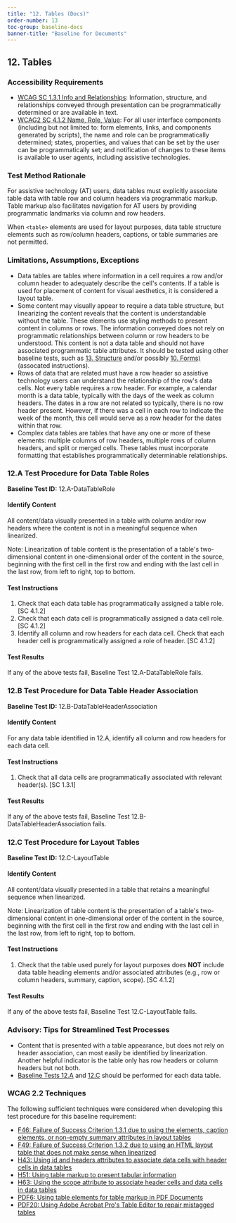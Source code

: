```yaml
---
title: "12. Tables (Docs)"
order-number: 13
toc-group: baseline-docs
banner-title: "Baseline for Documents"
---
```


## 12. Tables

### Accessibility Requirements

-   [WCAG SC 1.3.1 Info and Relationships](https://www.w3.org/WAI/WCAG22/Understanding/info-and-relationships): Information, structure, and relationships conveyed through presentation can be programmatically determined or are available in text.
-   [WCAG2 SC 4.1.2 Name, Role, Value](https://www.w3.org/WAI/WCAG22/Understanding/name-role-value): For all user interface components (including but not limited to: form elements, links, and components generated by scripts), the name and role can be programmatically determined; states, properties, and values that can be set by the user can be programmatically set; and notification of changes to these items is available to user agents, including assistive technologies.

### Test Method Rationale

For assistive technology (AT) users, data tables must explicitly associate table data with table row and column headers via programmatic markup. Table markup also facilitates navigation for AT users by providing programmatic landmarks via column and row headers.

When `<table>` elements are used for layout purposes, data table structure elements such as row/column headers, captions, or table summaries are not permitted.

### Limitations, Assumptions, Exceptions

-   Data tables are tables where information in a cell requires a row and/or column header to adequately describe the cell's contents. If a table is used for placement of content for visual aesthetics, it is considered a layout table.
-   Some content may visually appear to require a data table structure, but linearizing the content reveals that the content is understandable without the table. These elements use styling methods to present content in columns or rows. The information conveyed does not rely on programmatic relationships between column or row headers to be understood. This content is not a data table and should not have associated programmatic table attributes. It should be tested using other baseline tests, such as [13. Structure]({{site.baseurl}}/document-baselines/13StructureDocs) and/or possibly [10. Forms)]({{site.baseurl}}/document-baselines/10FormsDocs) (assocated instructions).
-   Rows of data that are related must have a row header so assistive technology users can understand the relationship of the row's data cells. Not every table requires a row header. For example, a calendar month is a data table, typically with the days of the week as column headers. The dates in a row are not related so typically, there is no row header present. However, if there was a cell in each row to indicate the week of the month, this cell would serve as a row header for the dates within that row.
-   Complex data tables are tables that have any one or more of these elements: multiple columns of row headers, multiple rows of column headers, and split or merged cells. These tables must incorporate formatting that establishes programmatically determinable relationships.

### 12.A Test Procedure for Data Table Roles

**Baseline Test ID:** 12.A-DataTableRole

#### Identify Content

All content/data visually presented in a table with column and/or row headers where the content is not in a meaningful sequence when linearized.

Note: Linearization of table content is the presentation of a table's two-dimensional content in one-dimensional order of the content in the source, beginning with the first cell in the first row and ending with the last cell in the last row, from left to right, top to bottom.

#### Test Instructions

<ol id="d12aTI">
    <li id="d12aTI-1">Check that each data table has programmatically assigned a table role. [SC 4.1.2]</li>
    <li id="d12aTI-2">Check that each data cell is programmatically assigned a data cell role. [SC 4.1.2]</li>
    <li id="d12aTI-3">Identify all column and row headers for each data cell. Check that each header cell is programmatically assigned a role of header. [SC 4.1.2]</li>
</ol>

#### Test Results

If any of the above tests fail, Baseline Test 12.A-DataTableRole fails.

### 12.B Test Procedure for Data Table Header Association

**Baseline Test ID:** 12.B-DataTableHeaderAssociation

#### Identify Content

For any data table identified in 12.A, identify all column and row headers for each data cell.

#### Test Instructions

<ol id="d12bTI">
    <li id="d12bTI-1">Check that all data cells are programmatically associated with relevant header(s). [SC 1.3.1]</li>
</ol>

#### Test Results

If any of the above tests fail, Baseline Test 12.B-DataTableHeaderAssociation fails.

### 12.C Test Procedure for Layout Tables

**Baseline Test ID:** 12.C-LayoutTable

#### Identify Content

All content/data visually presented in a table that retains a meaningful sequence when linearized.

Note: Linearization of table content is the presentation of a table's two-dimensional content in one-dimensional order of the content in the source, beginning with the first cell in the first row and ending with the last cell in the last row, from left to right, top to bottom.

#### Test Instructions

<ol id="d12cTI">
    <li id="d12cTI-1">Check that the table used purely for layout purposes does <strong>NOT</strong> include data table heading elements and/or associated attributes (e.g., row or column headers, summary, caption, scope). [SC 4.1.2]</li>
</ol>

#### Test Results

If any of the above tests fail, Baseline Test 12.C-LayoutTable fails.

### Advisory: Tips for Streamlined Test Processes

-   Content that is presented with a table appearance, but does not rely on header association, can most easily be identified by linearization. Another helpful indicator is the table only has row headers or column headers but not both.
-   [Baseline Tests 12.A]({{site.baseurl}}/document-baselines/12DataTablesDocs/#12a-test-procedure-for-data-table-roles) and [12.C]({{site.baseurl}}/document-baselines/12DataTablesDocs/#12c-test-procedure-for-layout-tables) should be performed for each data table.

### WCAG 2.2 Techniques

The following sufficient techniques were considered when developing this test procedure for this baseline requirement:

-   [F46: Failure of Success Criterion 1.3.1 due to using the elements, caption elements, or non-empty summary attributes in layout tables](https://www.w3.org/WAI/WCAG22/Techniques/failures/F46)
-   [F49: Failure of Success Criterion 1.3.2 due to using an HTML layout table that does not make sense when linearized](https://www.w3.org/WAI/WCAG22/Techniques/failures/F49)
-   [H43: Using id and headers attributes to associate data cells with header cells in data tables](https://www.w3.org/WAI/WCAG22/Techniques/html/H43)
-   [H51: Using table markup to present tabular information](https://www.w3.org/WAI/WCAG22/Techniques/html/H51)
-   [H63: Using the scope attribute to associate header cells and data cells in data tables](https://www.w3.org/WAI/WCAG22/Techniques/html/H63)
-   [PDF6: Using table elements for table markup in PDF Documents](https://www.w3.org/WAI/WCAG22/Techniques/pdf/PDF6)
-   [PDF20: Using Adobe Acrobat Pro\'s Table Editor to repair mistagged tables](https://www.w3.org/WAI/WCAG22/Techniques/pdf/PDF20)
